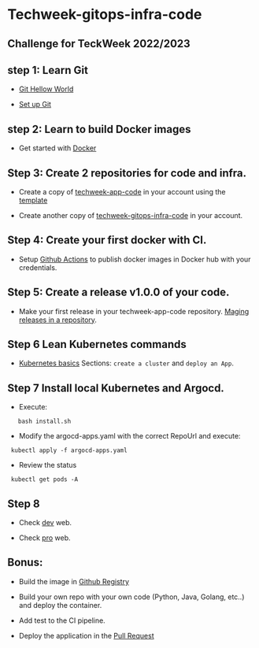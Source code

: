 # Techweek-gitops-infra-code

## Challenge for TeckWeek 2022/2023

## step 1:  Learn Git


- [Git Hellow World](https://docs.github.com/en/get-started/quickstart/hello-world)


- [Set up Git](https://docs.github.com/en/get-started/quickstart/set-up-git)


## step 2: Learn to build Docker images


- Get started with [Docker](https://docs.docker.com/get-started/02_our_app/)


## Step 3: Create 2 repositories for code and infra.


- Create a copy of [techweek-app-code](https://github.com/jaimejorge/techweek-app-code) in your account using the [template](https://docs.github.com/en/repositories/creating-and-managing-repositories/creating-a-repository-from-a-template) 




- Create another copy of [techweek-gitops-infra-code](https://github.com/jaimejorge/techweek-gitops-infra-code) in your account.


## Step 4: Create your first docker with CI.


- Setup [Github Actions](https://docs.github.com/en/actions/publishing-packages/publishing-docker-images) to publish docker images in Docker hub with your credentials.


## Step 5: Create a release v1.0.0 of your code.


- Make your first release in your techweek-app-code repository. [Maging releases in a repository](https://docs.github.com/en/repositories/releasing-projects-on-github/managing-releases-in-a-repository?tool=webui).


## Step 6 Lean Kubernetes commands


- [Kubernetes basics](https://kubernetes.io/docs/tutorials/kubernetes-basics/) Sections: `create a cluster` and `deploy an App`.


## Step 7 Install local Kubernetes and Argocd.


- Execute:
```
   bash install.sh
```


- Modify the argocd-apps.yaml with the correct RepoUrl and execute:
```
 kubectl apply -f argocd-apps.yaml
```


- Review the status
```
 kubectl get pods -A
```


## Step 8


- Check [dev](http://dev.localtest.me:8080/) web.


- Check [pro](http://pro.localtest.me:8080/) web.




## Bonus:
- Build the image in [Github Registry](https://docs.github.com/en/packages/working-with-a-github-packages-registry/working-with-the-container-registry)


- Build your own repo with your own code (Python, Java, Golang, etc..) and deploy the container.
- Add test to the CI pipeline.
- Deploy the application in the [Pull Request](https://argo-cd.readthedocs.io/en/stable/operator-manual/applicationset/Generators-Pull-Request/)






